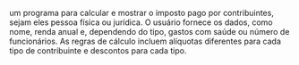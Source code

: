 um programa para calcular e mostrar o imposto pago por contribuintes, sejam eles pessoa física ou jurídica. O usuário fornece os dados, como nome, renda anual e, dependendo do tipo, gastos com saúde ou número de funcionários. As regras de cálculo incluem alíquotas diferentes para cada tipo de contribuinte e descontos para cada tipo.
